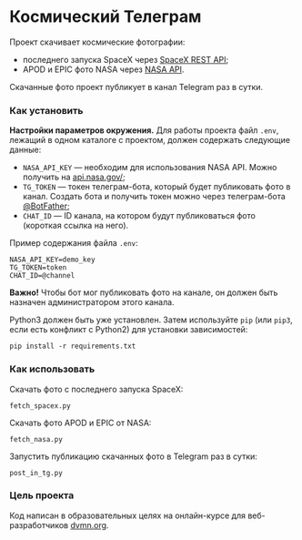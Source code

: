 # Космический Телеграм

Проект скачивает космические фотографии:

- последнего запуска SpaceX через [SpaceX REST API](https://github.com/r-spacex/SpaceX-API);
- APOD и EPIC фото NASA через [NASA API](https://api.nasa.gov/).

Скачанные фото проект публикует в канал Telegram раз в сутки.

### Как установить

__Настройки параметров окружения.__ Для работы проекта файл `.env`, лежащий в одном каталоге с проектом, должен содержать следующие данные:

- `NASA_API_KEY` — необходим для использования NASA API. Можно получить на [api.nasa.gov/](https://api.nasa.gov/);
- `TG_TOKEN` — токен телеграм-бота, который будет публиковать фото в канал. Создать бота и получить токен можно через телеграм-бота [@BotFather](https://t.me/botfather);
- `CHAT_ID` — ID канала, на котором будут публиковаться фото (короткая ссылка на него).

Пример содержания файла `.env`:
```
NASA_API_KEY=demo_key
TG_TOKEN=token
CHAT_ID=@channel
```

__Важно!__ Чтобы бот мог публиковать фото на канале, он должен быть назначен администратором этого канала.

Python3 должен быть уже установлен. 
Затем используйте `pip` (или `pip3`, если есть конфликт с Python2) для установки зависимостей:
```
pip install -r requirements.txt
```

### Как использовать

Cкачать фото с последнего запуска SpaceX:

```
fetch_spacex.py
```

Скачать фото APOD и EPIC от NASA:
```
fetch_nasa.py
```

Запустить публикацию скачанных фото в Telegram раз в сутки:
```
post_in_tg.py
```

### Цель проекта

Код написан в образовательных целях на онлайн-курсе для веб-разработчиков [dvmn.org](https://dvmn.org/).